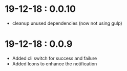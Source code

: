 # 19-12-18 : 0.0.10
* cleanup unused dependencies (now not using gulp)

# 19-12-18 : 0.0.9
* Added cli switch for success and failure
* Added Icons to enhance the notification

